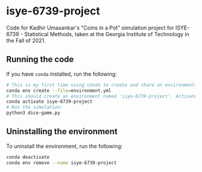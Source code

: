 # isye-6739-project

Code for Kadhir Umasankar's "Coins in a Pot" simulation project for ISYE-6739 - Statistical Methods, taken at the Georgia Institute of Technology in the Fall of 2021.

## Running the code
If you have `conda` installed, run the following:

```bash
# This is my first time using conda to create and share an environment. Please email me at kadhir.umasankar@gatech.edu if there are any issues with this
conda env create --file=environment.yml
# This should create an environment named 'isye-6739-project'. Activate it by:
conda activate isye-6739-project
# Run the simulation:
python3 dice-game.py
```

## Uninstalling the environment

To uninstall the environment, run the following:

```bash
conda deactivate
conda env remove --name isye-6739-project
```